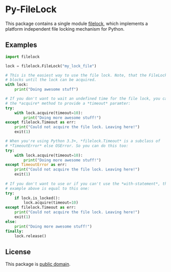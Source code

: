 # Py-FileLock
This package contains a single module [filelock](filelock.py), which implements
a platform independent file locking mechanism for Python.


## Examples
```Python
import filelock

lock = filelock.FileLock("my_lock_file")

# This is the easiest way to use the file lock. Note, that the FileLock object
# blocks until the lock can be acquired.
with lock:
	print("Doing awesome stuff")

# If you don't want to wait an undefined time for the file lock, you can use
# the *acquire* method to provide a *timeout* paramter:
try:
	with lock.acquire(timeout=10):
		print("Doing more awesome stuff!")
except filelock.Timeout as err:
	print("Could not acquire the file lock. Leaving here!")
	exit(1)

# When you're using Python 3.3+, *filelock.Timeout* is a subclass of
# *TimeoutError* else OSError. So you can do this too:
try:
	with lock.acquire(timeout=10):
		print("Doing more awesome stuff!")
except TimeoutError as err:
	print("Could not acquire the file lock. Leaving here!")
	exit(1)
	
# If you don't want to use or if you can't use the *with-statement*, the 
# example above is equal to this one:
try:
	if lock.is_locked():
		lock.acquire(timeout=10)
except filelock.Timeout as err:
	print("Could not acquire the file lock. Leaving here!")
	exit(1)
else:
	print("Doing more awesome stuff!")
finally:
	lock.release()
```

	
## License
This package is [public domain](LICENSE.md).